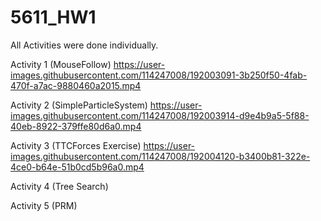 # 5611_HW1

All Activities were done individually.

Activity 1 (MouseFollow)
https://user-images.githubusercontent.com/114247008/192003091-3b250f50-4fab-470f-a7ac-9880460a2015.mp4

Activity 2 (SimpleParticleSystem)
https://user-images.githubusercontent.com/114247008/192003914-d9e4b9a5-5f88-40eb-8922-379ffe80d6a0.mp4

Activity 3 (TTCForces Exercise)
https://user-images.githubusercontent.com/114247008/192004120-b3400b81-322e-4ce0-b64e-51b0cd5b96a0.mp4

Activity 4 (Tree Search)

Activity 5 (PRM)
